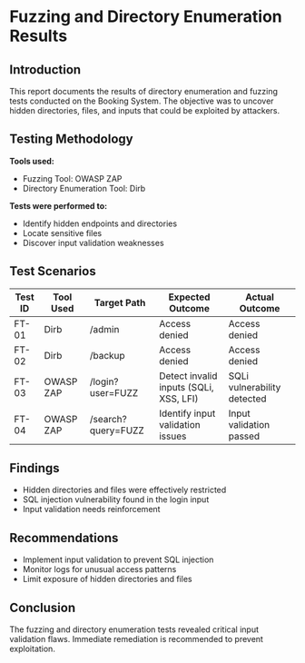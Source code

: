 # Fuzzing and Directory Enumeration Results

## Introduction

This report documents the results of directory enumeration and fuzzing tests conducted on the Booking System. The objective was to uncover hidden directories, files, and inputs that could be exploited by attackers.

## Testing Methodology

**Tools used:**
- Fuzzing Tool: OWASP ZAP
- Directory Enumeration Tool: Dirb

**Tests were performed to:**
- Identify hidden endpoints and directories
- Locate sensitive files
- Discover input validation weaknesses

## Test Scenarios

| Test ID | Tool Used  | Target Path       | Expected Outcome                     | Actual Outcome               |
|---------|------------|-------------------|--------------------------------------|------------------------------|
| FT-01   | Dirb       | /admin            | Access denied                        | Access denied                |
| FT-02   | Dirb       | /backup           | Access denied                        | Access denied                |
| FT-03   | OWASP ZAP  | /login?user=FUZZ  | Detect invalid inputs (SQLi, XSS, LFI)| SQLi vulnerability detected   |
| FT-04   | OWASP ZAP  | /search?query=FUZZ| Identify input validation issues      | Input validation passed      |

## Findings

- Hidden directories and files were effectively restricted
- SQL injection vulnerability found in the login input
- Input validation needs reinforcement

## Recommendations

- Implement input validation to prevent SQL injection
- Monitor logs for unusual access patterns
- Limit exposure of hidden directories and files

## Conclusion

The fuzzing and directory enumeration tests revealed critical input validation flaws. Immediate remediation is recommended to prevent exploitation.